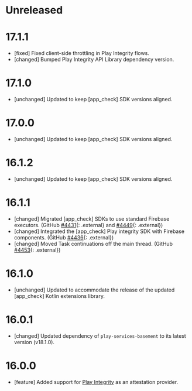 # Unreleased


# 17.1.1
* [fixed] Fixed client-side throttling in Play Integrity flows.
* [changed] Bumped Play Integrity API Library dependency version.

# 17.1.0
* [unchanged] Updated to keep [app_check] SDK versions aligned.

# 17.0.0
* [unchanged] Updated to keep [app_check] SDK versions aligned.

# 16.1.2
* [unchanged] Updated to keep [app_check] SDK versions aligned.

# 16.1.1
* [changed] Migrated [app_check] SDKs to use standard Firebase executors.
  (GitHub [#4431](//github.com/firebase/firebase-android-sdk/issues/4431){: .external}
  and
  [#4449](//github.com/firebase/firebase-android-sdk/issues/4449){: .external})
* [changed] Integrated the [app_check] Play integrity SDK with Firebase
  components.
  (GitHub [#4436](//github.com/firebase/firebase-android-sdk/issues/4436){: .external})
* [changed] Moved Task continuations off the main thread.
  (GitHub [#4453](//github.com/firebase/firebase-android-sdk/issues/4453){: .external})

# 16.1.0
* [unchanged] Updated to accommodate the release of the updated
  [app_check] Kotlin extensions library.

# 16.0.1
* [changed] Updated dependency of `play-services-basement` to its latest
  version (v18.1.0).

# 16.0.0
* [feature] Added support for
  [Play Integrity](https://developer.android.com/google/play/integrity) as an
  attestation provider.

